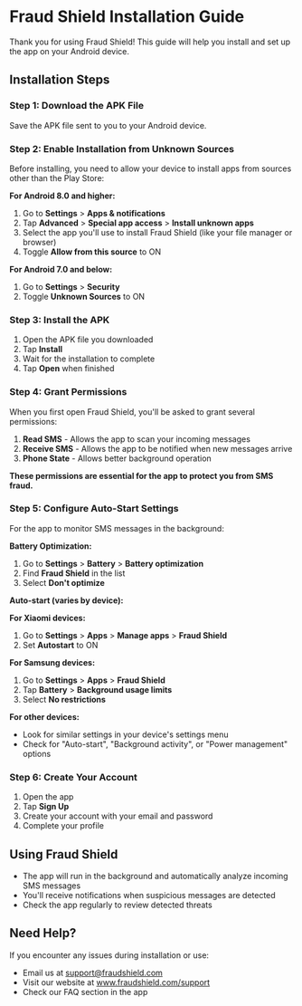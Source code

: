 # Fraud Shield Installation Guide

Thank you for using Fraud Shield! This guide will help you install and set up the app on your Android device.

## Installation Steps

### Step 1: Download the APK File

Save the APK file sent to you to your Android device.

### Step 2: Enable Installation from Unknown Sources

Before installing, you need to allow your device to install apps from sources other than the Play Store:

**For Android 8.0 and higher:**
1. Go to **Settings** > **Apps & notifications**
2. Tap **Advanced** > **Special app access** > **Install unknown apps**
3. Select the app you'll use to install Fraud Shield (like your file manager or browser)
4. Toggle **Allow from this source** to ON

**For Android 7.0 and below:**
1. Go to **Settings** > **Security**
2. Toggle **Unknown Sources** to ON

### Step 3: Install the APK

1. Open the APK file you downloaded
2. Tap **Install**
3. Wait for the installation to complete
4. Tap **Open** when finished

### Step 4: Grant Permissions

When you first open Fraud Shield, you'll be asked to grant several permissions:

1. **Read SMS** - Allows the app to scan your incoming messages
2. **Receive SMS** - Allows the app to be notified when new messages arrive
3. **Phone State** - Allows better background operation

**These permissions are essential for the app to protect you from SMS fraud.**

### Step 5: Configure Auto-Start Settings

For the app to monitor SMS messages in the background:

**Battery Optimization:**
1. Go to **Settings** > **Battery** > **Battery optimization**
2. Find **Fraud Shield** in the list
3. Select **Don't optimize**

**Auto-start (varies by device):**

**For Xiaomi devices:**
1. Go to **Settings** > **Apps** > **Manage apps** > **Fraud Shield**
2. Set **Autostart** to ON

**For Samsung devices:**
1. Go to **Settings** > **Apps** > **Fraud Shield**
2. Tap **Battery** > **Background usage limits**
3. Select **No restrictions**

**For other devices:**
* Look for similar settings in your device's settings menu
* Check for "Auto-start", "Background activity", or "Power management" options

### Step 6: Create Your Account

1. Open the app
2. Tap **Sign Up**
3. Create your account with your email and password
4. Complete your profile

## Using Fraud Shield

* The app will run in the background and automatically analyze incoming SMS messages
* You'll receive notifications when suspicious messages are detected
* Check the app regularly to review detected threats

## Need Help?

If you encounter any issues during installation or use:

* Email us at support@fraudshield.com
* Visit our website at www.fraudshield.com/support
* Check our FAQ section in the app
